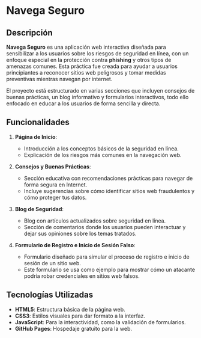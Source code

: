 # Navega Seguro

## Descripción

**Navega Seguro** es una aplicación web interactiva diseñada para sensibilizar a los usuarios sobre los riesgos de seguridad en línea, con un enfoque especial en la protección contra **phishing** y otros tipos de amenazas comunes. Esta práctica fue creada para ayudar a usuarios principiantes a reconocer sitios web peligrosos y tomar medidas preventivas mientras navegan por internet.

El proyecto está estructurado en varias secciones que incluyen consejos de buenas prácticas, un blog informativo y formularios interactivos, todo ello enfocado en educar a los usuarios de forma sencilla y directa.

## Funcionalidades

1. **Página de Inicio**:
   - Introducción a los conceptos básicos de la seguridad en línea.
   - Explicación de los riesgos más comunes en la navegación web.

2. **Consejos y Buenas Prácticas**:
   - Sección educativa con recomendaciones prácticas para navegar de forma segura en Internet.
   - Incluye sugerencias sobre cómo identificar sitios web fraudulentos y cómo proteger tus datos.

3. **Blog de Seguridad**:
   - Blog con artículos actualizados sobre seguridad en línea.
   - Sección de comentarios donde los usuarios pueden interactuar y dejar sus opiniones sobre los temas tratados.

4. **Formulario de Registro e Inicio de Sesión Falso**:
   - Formulario diseñado para simular el proceso de registro e inicio de sesión de un sitio web.
   - Este formulario se usa como ejemplo para mostrar cómo un atacante podría robar credenciales en sitios web falsos.

## Tecnologías Utilizadas

- **HTML5**: Estructura básica de la página web.
- **CSS3**: Estilos visuales para dar formato a la interfaz.
- **JavaScript**: Para la interactividad, como la validación de formularios.
- **GitHub Pages**: Hospedaje gratuito para la web.
